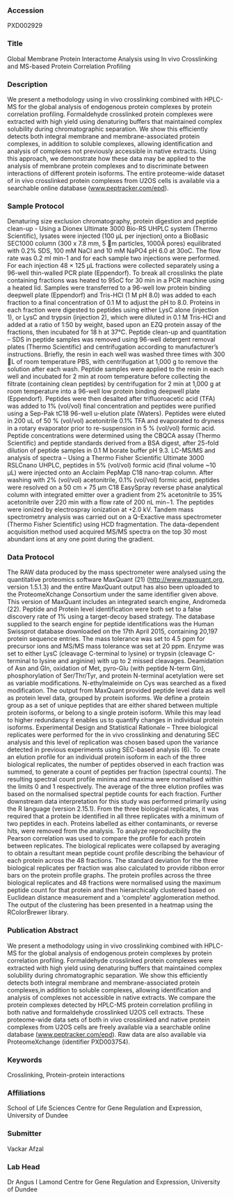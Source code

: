 ### Accession
PXD002929

### Title
Global Membrane Protein Interactome Analysis using In vivo Crosslinking and MS-based Protein Correlation Profiling

### Description
We present a methodology using in vivo crosslinking combined with HPLC-MS for the global analysis of endogenous protein complexes by protein correlation profiling. Formaldehyde crosslinked protein complexes were extracted with high yield using denaturing buffers that maintained complex solubility during chromatographic separation.  We show this efficiently detects both integral membrane and membrane-associated protein complexes, in addition to soluble complexes, allowing identification and analysis of complexes not previously accessible in native extracts. Using this approach, we demonstrate how these data may be applied to the analysis of membrane protein complexes and to discriminate between interactions of different protein isoforms. The entire proteome-wide dataset of in vivo crosslinked protein complexes from U2OS cells is available via a searchable online database (www.peptracker.com/epd).

### Sample Protocol
Denaturing size exclusion chromatography, protein digestion and peptide clean-up - Using a Dionex Ultimate 3000 Bio-RS UHPLC system (Thermo Scientific), lysates were injected (100 μL per injection) onto a BioBasic SEC1000 column (300 x 7.8 mm, 5 m particles, 1000Å pores) equilibrated with 0.2% SDS, 100 mM NaCl and 10 mM NaPO4 pH 6.0 at 30oC. The flow rate was 0.2 ml min-1 and for each sample two injections were performed. For each injection 48 × 125 μL fractions were collected separately using a 96-well thin-walled PCR plate (Eppendorf). To break all crosslinks the plate containing fractions was heated to 95oC for 30 min in a PCR machine using a heated lid. Samples were transferred to a 96-well low protein binding deepwell plate (Eppendorf) and Tris-HCl (1 M pH 8.0) was added to each fraction to a final concentration of 0.1 M to adjust the pH to 8.0. Proteins in each fraction were digested to peptides using either LysC alone (injection 1), or LysC and trypsin (injection 2), which were diluted in 0.1 M Tris-HCl and added at a ratio of 1:50 by weight, based upon an EZQ protein assay of the fractions, then incubated for 18 h at 37°C.  Peptide clean-up and quantitation – SDS in peptide samples was removed using 96-well detergent removal plates (Thermo Scientific) and centrifugation according to manufacturer’s instructions. Briefly, the resin in each well was washed three times with 300 L of room temperature PBS, with centrifugation at 1,000 g to remove the solution after each wash. Peptide samples were applied to the resin in each well and incubated for 2 min at room temperature before collecting the filtrate (containing clean peptides) by centrifugation for 2 min at 1,000 g at room temperature into a 96-well low protein binding deepwell plate (Eppendorf). Peptides were then desalted after trifluoroacetic acid (TFA) was added to 1% (vol/vol) final concentration and peptides were purified using a Sep-Pak tC18 96-well u-elution plate (Waters). Peptides were eluted in 200 uL of 50 % (vol/vol) acetonitrile 0.1% TFA and evaporated to dryness in a rotary evaporator prior to re-suspension in 5 % (vol/vol) formic acid. Peptide concentrations were determined using the CBQCA assay (Thermo Scientific) and peptide standards derived from a BSA digest, after 25-fold dilution of peptide samples in 0.1 M borate buffer pH 9.3. LC-MS/MS and analysis of spectra – Using a Thermo Fisher Scientific Ultimate 3000 RSLCnano UHPLC, peptides in 5% (vol/vol) formic acid (final volume ~10 μL) were injected onto an Acclaim PepMap C18 nano-trap column. After washing with 2% (vol/vol) acetonitrile, 0.1% (vol/vol) formic acid, peptides were resolved on a 50 cm × 75 μm C18 EasySpray reverse phase analytical column with integrated emitter over a gradient from 2% acetonitrile to 35% acetonitrile over 220 min with a flow rate of 200 nL min−1. The peptides were ionized by electrospray ionization at +2.0 kV. Tandem mass spectrometry analysis was carried out on a Q-Exactive mass spectrometer (Thermo Fisher Scientific) using HCD fragmentation. The data-dependent acquisition method used acquired MS/MS spectra on the top 30 most abundant ions at any one point during the gradient.

### Data Protocol
The RAW data produced by the mass spectrometer were analysed using the quantitative proteomics software MaxQuant (21) (http://www.maxquant.org, version 1.5.1.3) and the entire MaxQuant output has also been uploaded to the ProteomeXchange Consortium under the same identifier given above. This version of MaxQuant includes an integrated search engine, Andromeda (22). Peptide and Protein level identification were both set to a false discovery rate of 1% using a target-decoy based strategy. The database supplied to the search engine for peptide identifications was the Human Swissprot database downloaded on the 17th April 2015, containing 20,197 protein sequence entries. The mass tolerance was set to 4.5 ppm for precursor ions and MS/MS mass tolerance was set at 20 ppm. Enzyme was set to either LysC (cleavage C-terminal to lysine) or trypsin (cleavage C-terminal to lysine and arginine) with up to 2 missed cleavages. Deamidation of Asn and Gln, oxidation of Met, pyro-Glu (with peptide N-term Gln), phosphorylation of Ser/Thr/Tyr, and protein N-terminal acetylation were set as variable modifications. N-ethylmaleimide on Cys was searched as a fixed modification. The output from MaxQuant provided peptide level data as well as protein level data, grouped by protein isoforms. We define a protein group as a set of unique peptides that are either shared between multiple protein isoforms, or belong to a single protein isoform. While this may lead to higher redundancy it enables us to quantify changes in individual protein isoforms. Experimental Design and Statistical Rationale – Three biological replicates were performed for the in vivo crosslinking and denaturing SEC analysis and this level of replication was chosen based upon the variance detected in previous experiments using SEC-based analysis (6). To create an elution profile for an individual protein isoform in each of the three biological replicates, the number of peptides observed in each fraction was summed, to generate a count of peptides per fraction (spectral counts). The resulting spectral count profile minima and maxima were normalised within the limits 0 and 1 respectively. The average of the three elution profiles was based on the normalised spectral peptide counts for each fraction. Further downstream data interpretation for this study was performed primarily using the R language (version 2.15.1). From the three biological replicates, it was required that a protein be identified in all three replicates with a minimum of two peptides in each. Proteins labelled as either contaminants, or reverse hits, were removed from the analysis. To analyze reproducibility the Pearson correlation was used to compare the profile for each protein between replicates. The biological replicates were collapsed by averaging to obtain a resultant mean peptide count profile describing the behaviour of each protein across the 48 fractions. The standard deviation for the three biological replicates per fraction was also calculated to provide ribbon error bars on the protein profile graphs. The protein profiles across the three biological replicates and 48 fractions were normalised using the maximum peptide count for that protein and then hierarchically clustered based on Euclidean distance measurement and a ‘complete’ agglomeration method. The output of the clustering has been presented in a heatmap using the RColorBrewer library.

### Publication Abstract
We present a methodology using in vivo crosslinking combined with HPLC-MS for the global analysis of endogenous protein complexes by protein correlation profiling. Formaldehyde crosslinked protein complexes were extracted with high yield using denaturing buffers that maintained complex solubility during chromatographic separation. We show this efficiently detects both integral membrane and membrane-associated protein complexes,in addition to soluble complexes, allowing identification and analysis of complexes not accessible in native extracts. We compare the protein complexes detected by HPLC-MS protein correlation profiling in both native and formaldehyde crosslinked U2OS cell extracts. These proteome-wide data sets of both in vivo crosslinked and native protein complexes from U2OS cells are freely available via a searchable online database (www.peptracker.com/epd). Raw data are also available via ProteomeXchange (identifier PXD003754).

### Keywords
Crosslinking, Protein-protein interactions

### Affiliations
School of Life Sciences
Centre for Gene Regulation and Expression, University of Dundee

### Submitter
Vackar Afzal

### Lab Head
Dr Angus I Lamond
Centre for Gene Regulation and Expression, University of Dundee


